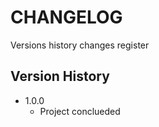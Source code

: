 # CHANGELOG

Versions history changes register

## Version History

* 1.0.0
  * Project conclueded 
